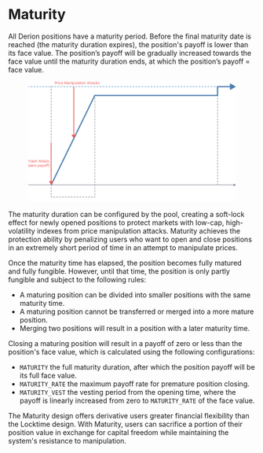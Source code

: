 # Maturity

All Derion positions have a maturity period. Before the final maturity date is reached (the maturity duration expires), the position's payoff is lower than its face value. The position’s payoff will be gradually increased towards the face value until the maturity duration ends, at which the position’s payoff = face value.

<figure><img src="../.gitbook/assets/image (40).png" alt=""><figcaption></figcaption></figure>

The maturity duration can be configured by the pool, creating a soft-lock effect for newly opened positions to protect markets with low-cap, high-volatility indexes from price manipulation attacks. Maturity achieves the protection ability by penalizing users who want to open and close positions in an extremely short period of time in an attempt to manipulate prices.

Once the maturity time has elapsed, the position becomes fully matured and fully fungible. However, until that time, the position is only partly fungible and subject to the following rules:

* A maturing position can be divided into smaller positions with the same maturity time.
* A maturing position cannot be transferred or merged into a more mature position.
* Merging two positions will result in a position with a later maturity time.

Closing a maturing position will result in a payoff of zero or less than the position's face value, which is calculated using the following configurations:

* `MATURITY` the full maturity duration, after which the position payoff will be its full face value.
* `MATURITY_RATE` the maximum payoff rate for premature position closing.
* `MATURITY_VEST` the vesting period from the opening time, where the payoff is linearly increased from zero to `MATURITY_RATE` of the face value.

The Maturity design offers derivative users greater financial flexibility than the Locktime design. With Maturity, users can sacrifice a portion of their position value in exchange for capital freedom while maintaining the system's resistance to manipulation.
